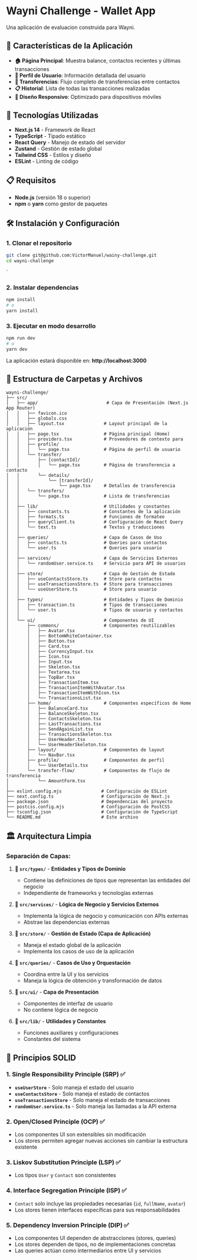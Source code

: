 # Wayni Challenge - Wallet App

Una aplicación de evaluacion construida para Wayni.

## 🚀 Características de la Aplicación

- **🏠 Página Principal**: Muestra balance, contactos recientes y últimas transacciones
- **👥 Perfil de Usuario**: Información detallada del usuario
- **💸 Transferencias**: Flujo completo de transferencias entre contactos
- **📋 Historial**: Lista de todas las transacciones realizadas
- **📱 Diseño Responsivo**: Optimizado para dispositivos móviles

## 🚀 Tecnologías Utilizadas

- **Next.js 14** - Framework de React
- **TypeScript** - Tipado estático
- **React Query** - Manejo de estado del servidor
- **Zustand** - Gestión de estado global
- **Tailwind CSS** - Estilos y diseño
- **ESLint** - Linting de código

## 📋 Requisitos 

- **Node.js** (versión 18 o superior)
- **npm** o **yarn** como gestor de paquetes

## 🛠️ Instalación y Configuración

### **1. Clonar el repositorio**
```bash
git clone git@github.com:VictorManuel/wainy-challenge.git
cd wayni-challenge
```
`
### **2. Instalar dependencias**
```bash
npm install
# o
yarn install
```

### **3. Ejecutar en modo desarrollo**
```bash
npm run dev
# o
yarn dev
```

La aplicación estará disponible en: **http://localhost:3000**

## 📁 Estructura de Carpetas y Archivos

```
wayni-challenge/
├── src/
│   ├── app/                          # Capa de Presentación (Next.js App Router)
│   │   ├── favicon.ico
│   │   ├── globals.css
│   │   ├── layout.tsx               # Layout principal de la aplicación
│   │   ├── page.tsx                 # Página principal (Home)
│   │   ├── providers.tsx            # Proveedores de contexto para 
│   │   ├── profile/
│   │   │   └── page.tsx             # Página de perfil de usuario
│   │   └── transfer/
│   │       ├── [contactId]/
│   │       │   └── page.tsx         # Página de transferencia a contacto
│   │       └── details/
│   │           └── [transferId]/
│   │               └── page.tsx     # Detalles de transferencia
│   │   └── transfers/
│   │       └── page.tsx             # Lista de transferencias
│   │
│   ├── lib/                         # Utilidades y constantes
│   │   ├── constants.ts             # Constantes de la aplicación
│   │   ├── formats.ts               # Funciones de formateo
│   │   ├── queryClient.ts           # Configuración de React Query
│   │   └── text.ts                  # Textos y traducciones
│   │
│   ├── queries/                     # Capa de Casos de Uso
│   │   ├── contacts.ts              # Queries para contactos
│   │   └── user.ts                  # Queries para usuario
│   │
│   ├── services/                    # Capa de Servicios Externos
│   │   └── randomUser.service.ts    # Servicio para API de usuarios
│   │
│   ├── store/                       # Capa de Gestión de Estado
│   │   ├── useContactsStore.ts      # Store para contactos
│   │   ├── useTransactionsStore.ts  # Store para transacciones
│   │   └── useUserStore.ts          # Store para usuario
│   │
│   ├── types/                       # Entidades y Tipos de Dominio
│   │   ├── transaction.ts           # Tipos de transacciones
│   │   └── user.ts                  # Tipos de usuario y contactos
│   │
│   └── ui/                          # Componentes de UI
│       ├── commons/                 # Componentes reutilizables
│       │   ├── Avatar.tsx
│       │   ├── BottomWhiteContainer.tsx
│       │   ├── Button.tsx
│       │   ├── Card.tsx
│       │   ├── CurrencyInput.tsx
│       │   ├── Icon.tsx
│       │   ├── Input.tsx
│       │   ├── Skeleton.tsx
│       │   ├── Textarea.tsx
│       │   ├── TopBar.tsx
│       │   ├── TransactionItem.tsx
│       │   ├── TransactionItemWithAvatar.tsx
│       │   ├── TransactionItemWithIcon.tsx
│       │   └── TransactionsList.tsx
│       ├── home/                    # Componentes específicos de Home
│       │   ├── BalanceCard.tsx
│       │   ├── BalanceSkeleton.tsx
│       │   ├── ContactsSkeleton.tsx
│       │   ├── LastTransactions.tsx
│       │   ├── SendAgainList.tsx
│       │   ├── TransactionsSkeleton.tsx
│       │   ├── UserHeader.tsx
│       │   └── UserHeaderSkeleton.tsx
│       ├── layout/                  # Componentes de layout
│       │   └── NavBar.tsx
│       ├── profile/                 # Componentes de perfil
│       │   └── UserDetails.tsx
│       └── transfer-flow/           # Componentes de flujo de transferencia
│           └── AmountForm.tsx
│
├── eslint.config.mjs               # Configuración de ESLint
├── next.config.ts                  # Configuración de Next.js
├── package.json                    # Dependencias del proyecto
├── postcss.config.mjs              # Configuración de PostCSS
├── tsconfig.json                   # Configuración de TypeScript
└── README.md                       # Este archivo
```

## 🏛️ Arquitectura Limpia

### **Separación de Capas:**

1. **📁 `src/types/`** - **Entidades y Tipos de Dominio**
   - Contiene las definiciones de tipos que representan las entidades del negocio
   - Independiente de frameworks y tecnologías externas

2. **📁 `src/services/`** - **Lógica de Negocio y Servicios Externos**
   - Implementa la lógica de negocio y comunicación con APIs externas
   - Abstrae las dependencias externas

3. **📁 `src/store/`** - **Gestión de Estado (Capa de Aplicación)**
   - Maneja el estado global de la aplicación
   - Implementa los casos de uso de la aplicación

4. **📁 `src/queries/`** - **Casos de Uso y Orquestación**
   - Coordina entre la UI y los servicios
   - Maneja la lógica de obtención y transformación de datos

5. **📁 `src/ui/`** - **Capa de Presentación**
   - Componentes de interfaz de usuario
   - No contiene lógica de negocio

6. **📁 `src/lib/`** - **Utilidades y Constantes**
   - Funciones auxiliares y configuraciones
   - Constantes del sistema

## 🔧 Principios SOLID

### **1. Single Responsibility Principle (SRP) ✅**
- **`useUserStore`** - Solo maneja el estado del usuario
- **`useContactsStore`** - Solo maneja el estado de contactos
- **`useTransactionsStore`** - Solo maneja el estado de transacciones
- **`randomUser.service.ts`** - Solo maneja las llamadas a la API externa

### **2. Open/Closed Principle (OCP) ✅**
- Los componentes UI son extensibles sin modificación
- Los stores permiten agregar nuevas acciones sin cambiar la estructura existente

### **3. Liskov Substitution Principle (LSP) ✅**
- Los tipos `User` y `Contact` son consistentes

### **4. Interface Segregation Principle (ISP) ✅**
- `Contact` solo incluye las propiedades necesarias (`id`, `fullName`, `avatar`)
- Los stores tienen interfaces específicas para sus responsabilidades

### **5. Dependency Inversion Principle (DIP) ✅**
- Los componentes UI dependen de abstracciones (stores, queries)
- Los stores dependen de tipos, no de implementaciones concretas
- Las queries actúan como intermediarios entre UI y servicios
